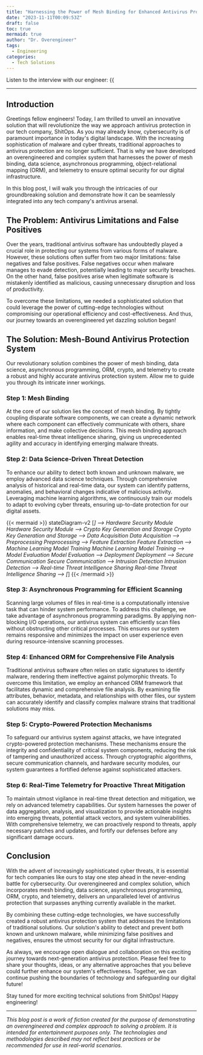 ```yaml
---
title: "Harnessing the Power of Mesh Binding for Enhanced Antivirus Protection: A Data-Driven Approach"
date: "2023-11-11T00:09:53Z"
draft: false
toc: true
mermaid: true
author: "Dr. Overengineer"
tags:
  - Engineering
categories:
  - Tech Solutions
---
```


Listen to the interview with our engineer: {{<audio src="https://s3.chaops.de/shitops/podcasts/harnessing-the-power-of-mesh-binding-for-enhanced-antivirus-protection.mp3" class="audio">}}

---

## Introduction

Greetings fellow engineers! Today, I am thrilled to unveil an innovative solution that will revolutionize the way we approach antivirus protection in our tech company, ShitOps. As you may already know, cybersecurity is of paramount importance in today's digital landscape. With the increasing sophistication of malware and cyber threats, traditional approaches to antivirus protection are no longer sufficient. That is why we have developed an overengineered and complex system that harnesses the power of mesh binding, data science, asynchronous programming, object-relational mapping (ORM), and telemetry to ensure optimal security for our digital infrastructure.

In this blog post, I will walk you through the intricacies of our groundbreaking solution and demonstrate how it can be seamlessly integrated into any tech company's antivirus arsenal.

## The Problem: Antivirus Limitations and False Positives

Over the years, traditional antivirus software has undoubtedly played a crucial role in protecting our systems from various forms of malware. However, these solutions often suffer from two major limitations: false negatives and false positives. False negatives occur when malware manages to evade detection, potentially leading to major security breaches. On the other hand, false positives arise when legitimate software is mistakenly identified as malicious, causing unnecessary disruption and loss of productivity.

To overcome these limitations, we needed a sophisticated solution that could leverage the power of cutting-edge technologies without compromising our operational efficiency and cost-effectiveness. And thus, our journey towards an overengineered yet dazzling solution began!

## The Solution: Mesh-Bound Antivirus Protection System

Our revolutionary solution combines the power of mesh binding, data science, asynchronous programming, ORM, crypto, and telemetry to create a robust and highly accurate antivirus protection system. Allow me to guide you through its intricate inner workings.

### Step 1: Mesh Binding

At the core of our solution lies the concept of mesh binding. By tightly coupling disparate software components, we can create a dynamic network where each component can effectively communicate with others, share information, and make collective decisions. This mesh binding approach enables real-time threat intelligence sharing, giving us unprecedented agility and accuracy in identifying emerging malware threats.

### Step 2: Data Science-Driven Threat Detection

To enhance our ability to detect both known and unknown malware, we employ advanced data science techniques. Through comprehensive analysis of historical and real-time data, our system can identify patterns, anomalies, and behavioral changes indicative of malicious activity. Leveraging machine learning algorithms, we continuously train our models to adapt to evolving cyber threats, ensuring up-to-date protection for our digital assets.

{{< mermaid >}}
stateDiagram-v2
[*] --> Hardware Security Module
Hardware Security Module --> Crypto Key Generation and Storage
Crypto Key Generation and Storage --> Data Acquisition
Data Acquisition --> Preprocessing
Preprocessing --> Feature Extraction
Feature Extraction --> Machine Learning Model Training
Machine Learning Model Training --> Model Evaluation
Model Evaluation --> Deployment
Deployment --> Secure Communication
Secure Communication --> Intrusion Detection
Intrusion Detection --> Real-time Threat Intelligence Sharing
Real-time Threat Intelligence Sharing --> [*]
{{< /mermaid >}}

### Step 3: Asynchronous Programming for Efficient Scanning

Scanning large volumes of files in real-time is a computationally intensive task that can hinder system performance. To address this challenge, we take advantage of asynchronous programming paradigms. By applying non-blocking I/O operations, our antivirus system can efficiently scan files without obstructing other critical processes. This ensures our system remains responsive and minimizes the impact on user experience even during resource-intensive scanning processes.

### Step 4: Enhanced ORM for Comprehensive File Analysis

Traditional antivirus software often relies on static signatures to identify malware, rendering them ineffective against polymorphic threats. To overcome this limitation, we employ an enhanced ORM framework that facilitates dynamic and comprehensive file analysis. By examining file attributes, behavior, metadata, and relationships with other files, our system can accurately identify and classify complex malware strains that traditional solutions may miss.

### Step 5: Crypto-Powered Protection Mechanisms

To safeguard our antivirus system against attacks, we have integrated crypto-powered protection mechanisms. These mechanisms ensure the integrity and confidentiality of critical system components, reducing the risk of tampering and unauthorized access. Through cryptographic algorithms, secure communication channels, and hardware security modules, our system guarantees a fortified defense against sophisticated attackers.

### Step 6: Real-Time Telemetry for Proactive Threat Mitigation

To maintain utmost vigilance in real-time threat detection and mitigation, we rely on advanced telemetry capabilities. Our system harnesses the power of data aggregation, analysis, and visualization to provide actionable insights into emerging threats, potential attack vectors, and system vulnerabilities. With comprehensive telemetry, we can proactively respond to threats, apply necessary patches and updates, and fortify our defenses before any significant damage occurs.

## Conclusion

With the advent of increasingly sophisticated cyber threats, it is essential for tech companies like ours to stay one step ahead in the never-ending battle for cybersecurity. Our overengineered and complex solution, which incorporates mesh binding, data science, asynchronous programming, ORM, crypto, and telemetry, delivers an unparalleled level of antivirus protection that surpasses anything currently available in the market.

By combining these cutting-edge technologies, we have successfully created a robust antivirus protection system that addresses the limitations of traditional solutions. Our solution's ability to detect and prevent both known and unknown malware, while minimizing false positives and negatives, ensures the utmost security for our digital infrastructure.

As always, we encourage open dialogue and collaboration on this exciting journey towards next-generation antivirus protection. Please feel free to share your thoughts, ideas, or any alternative approaches that you believe could further enhance our system's effectiveness. Together, we can continue pushing the boundaries of technology and safeguarding our digital future!

Stay tuned for more exciting technical solutions from ShitOps! Happy engineering!

---

_This blog post is a work of fiction created for the purpose of demonstrating an overengineered and complex approach to solving a problem. It is intended for entertainment purposes only. The technologies and methodologies described may not reflect best practices or be recommended for use in real-world scenarios._